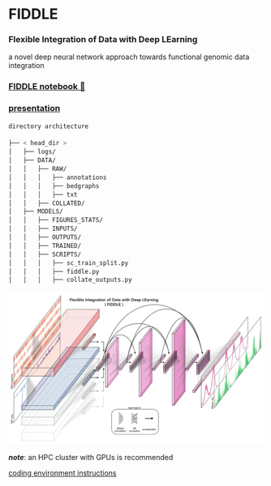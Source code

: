 # FIDDLE

### Flexible Integration of Data with Deep LEarning

a novel deep neural network approach towards functional genomic data integration

### [FIDDLE notebook 🎻](https://colab.research.google.com/github/churchmanlab/FIDDLE/blob/master/fiddle.ipynb)

### [presentation](https://docs.google.com/presentation/d/1w1hv3fcmN1OdKFkdiHlL6oxqrG29oG6OQd9Nle_YMXM/edit?usp=sharing)



```bash
directory architecture

├── < head_dir >
│   ├── logs/
│   ├── DATA/
│   │   ├── RAW/
│   │   │   ├── annotations
│   │   │   ├── bedgraphs
│   │   │   ├── txt
│   │   ├── COLLATED/
│   ├── MODELS/
│   │   ├── FIGURES_STATS/
│   │   ├── INPUTS/
│   │   ├── OUTPUTS/
│   │   ├── TRAINED/
│   │   ├── SCRIPTS/
│   │   │   ├── sc_train_split.py
│   │   │   ├── fiddle.py
│   │   │   ├── collate_outputs.py
```

![alt text](https://github.com/churchmanlab/FIDDLE/blob/master/architecture.png)

**_note_**: an HPC cluster with GPUs is recommended

[coding environment instructions](https://github.com/churchmanlab/FIDDLE/blob/master/HPC_instructions.md)
